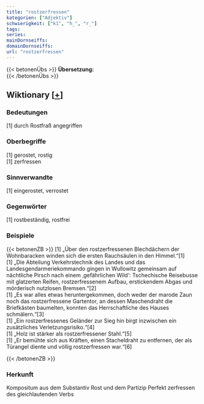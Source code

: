 ```yaml
---
title: "rostzerfressen"
kategorien: ["Adjektiv"]
schwierigkeit: ["k1", "h_", "r_"]
tags:
series:
mainDornseiffs:
domainDornseiffs:
url: "rostzerfressen"
---
```


{{< betonenÜbs >}}
**Übersetzung:**  
{{< /betonenÜbs >}}

## Wiktionary [[+](https://de.wiktionary.org/wiki/rostzerfressen)]

### Bedeutungen
[1] durch Rostfraß angegriffen  

### Oberbegriffe
[1] gerostet, rostig  
[1] zerfressen  

### Sinnverwandte
[1] eingerostet, verrostet  

### Gegenwörter
[1] rostbeständig, rostfrei  

### Beispiele
{{< betonenZB >}}
[1] „Über den rostzerfressenen Blechdächern der Wohnbaracken winden sich die ersten Rauchsäulen in den Himmel.“[1]  
[1] „Die Abteilung Verkehrstechnik des Landes und das Landesgendarmeriekommando gingen in Wullowitz gemeinsam auf nächtliche Pirsch nach einem ‚gefährlichen Wild‘: Tschechische Reisebusse mit glatzerten Reifen, rostzerfressenem Aufbau, erstickendem Abgas und mörderisch nutzlosen Bremsen.“[2]  
[1] „Es war alles etwas heruntergekommen, doch weder der marode Zaun noch das rostzerfressene Gartentor, an dessen Maschendraht die Briefkästen baumelten, konnten das Herrschaftliche des Hauses schmälern.“[3]  
[1] „Ein rostzerfressenes Geländer zur Sieg hin birgt inzwischen ein zusätzliches Verletzungsrisiko.“[4]  
[1] „Holz ist stärker als rostzerfressener Stahl.“[5]  
[1] „Er bemühte sich aus Kräften, einen Stacheldraht zu entfernen, der als Türangel diente und völlig rostzerfressen war.“[6]  

{{< /betonenZB >}}
### Herkunft
Kompositum aus dem Substantiv Rost und dem Partizip Perfekt zerfressen des gleichlautenden Verbs  


